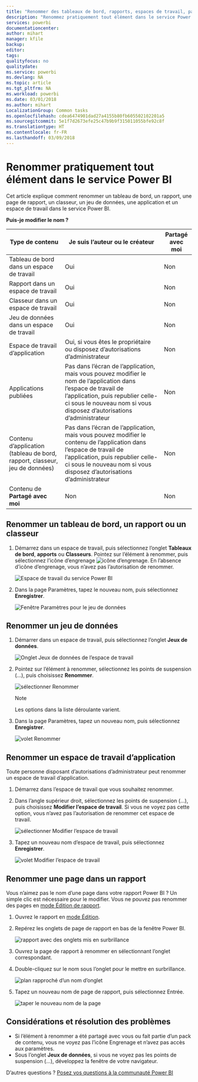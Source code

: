 ```yaml
---
title: "Renommer des tableaux de bord, rapports, espaces de travail, pages de rapport, jeu de données"
description: "Renommez pratiquement tout élément dans le service Power BI."
services: powerbi
documentationcenter: 
author: mihart
manager: kfile
backup: 
editor: 
tags: 
qualityfocus: no
qualitydate: 
ms.service: powerbi
ms.devlang: NA
ms.topic: article
ms.tgt_pltfrm: NA
ms.workload: powerbi
ms.date: 03/01/2018
ms.author: mihart
LocalizationGroup: Common tasks
ms.openlocfilehash: cdea6474901dad27a4155b80fb605502102201a5
ms.sourcegitcommit: 5e1f7d2673efe25c47b9b9f315011055bfe92c8f
ms.translationtype: HT
ms.contentlocale: fr-FR
ms.lasthandoff: 03/09/2018
---
```

# <a name="rename-almost-anything-in-power-bi-service"></a>Renommer pratiquement tout élément dans le service Power BI
Cet article explique comment renommer un tableau de bord, un rapport, une page de rapport, un classeur, un jeu de données, une application et un espace de travail dans le service Power BI.

**Puis-je modifier le nom ?**

| Type de contenu | Je suis l’auteur ou le créateur | Partagé avec moi |
| --- | --- | --- |
| Tableau de bord dans un espace de travail |Oui |Non |
| Rapport dans un espace de travail |Oui |Non |
| Classeur dans un espace de travail |Oui |Non |
| Jeu de données dans un espace de travail |Oui |Non |
| Espace de travail d’application |Oui, si vous êtes le propriétaire ou disposez d’autorisations d’administrateur |Non |
| Applications publiées |Pas dans l’écran de l’application, mais vous pouvez modifier le nom de l’application dans l’espace de travail de l’application, puis republier celle-ci sous le nouveau nom si vous disposez d’autorisations d’administrateur |Non |
| Contenu d’application (tableau de bord, rapport, classeur, jeu de données) |Pas dans l’écran de l’application, mais vous pouvez modifier le contenu de l’application dans l’espace de travail de l’application, puis republier celle-ci sous le nouveau nom si vous disposez d’autorisations d’administrateur |Non |
| Contenu de **Partagé avec moi** |Non |Non |

## <a name="rename-a-dashboard-report-or-workbook"></a>Renommer un tableau de bord, un rapport ou un classeur
1. Démarrez dans un espace de travail, puis sélectionnez l’onglet **Tableaux de bord**, **apports** ou **Classeurs**. Pointez sur l’élément à renommer, puis sélectionnez l’icône d’engrenage ![icône d’engrenage](media/service-rename/powerbi-cog-icon.png). En l’absence d’icône d’engrenage, vous n’avez pas l’autorisation de renommer.
   
   ![Espace de travail du service Power BI](media/service-rename/power-bi-workspace-dashboards.png)
2. Dans la page Paramètres, tapez le nouveau nom, puis sélectionnez **Enregistrer**.
   
   ![Fenêtre Paramètres pour le jeu de données](media/service-rename/power-bi-rename-dashboard2.png)

## <a name="rename-a-dataset"></a>Renommer un jeu de données
1. Démarrer dans un espace de travail, puis sélectionnez l’onglet **Jeux de données**.
   
   ![Onglet Jeux de données de l’espace de travail](media/service-rename/power-bi-ellipses.png)
2. Pointez sur l’élément à renommer, sélectionnez les points de suspension (…), puis choisissez **Renommer**.  
   
      ![sélectionner Renommer](media/service-rename/power-bi-rename-datasets.png)
   
   > [!NOTE]
   > Les options dans la liste déroulante varient.
   > 
   > 
3. Dans la page Paramètres, tapez un nouveau nom, puis sélectionnez **Enregistrer**.
   
     ![volet Renommer](media/service-rename/power-bi-rename.png)

## <a name="rename-an-app-workspace"></a>Renommer un espace de travail d’application
Toute personne disposant d’autorisations d’administrateur peut renommer un espace de travail d’application.

1. Démarrez dans l’espace de travail que vous souhaitez renommer.
2. Dans l’angle supérieur droit, sélectionnez les points de suspension (…), puis choisissez **Modifier l’espace de travail**. Si vous ne voyez pas cette option, vous n’avez pas l’autorisation de renommer cet espace de travail. 
   
    ![sélectionner Modifier l’espace de travail](media/service-rename/power-bi-edit-workspace.png)
3. Tapez un nouveau nom d’espace de travail, puis sélectionnez **Enregistrer**.
   
   ![volet Modifier l’espace de travail](media/service-rename/power-bi-workspace-rename.png)

## <a name="rename-a-page-in-a-report"></a>Renommer une page dans un rapport
Vous n’aimez pas le nom d’une page dans votre rapport Power BI ?  Un simple clic est nécessaire pour le modifier. Vous ne pouvez pas renommer des pages en [mode Édition de rapport](service-interact-with-a-report-in-editing-view.md).

1. Ouvrez le rapport en [mode Édition](service-reading-view-and-editing-view.md).
2. Repérez les onglets de page de rapport en bas de la fenêtre Power BI.
   
    ![rapport avec des onglets mis en surbrillance](media/service-rename/report-page-tabs-new.png)
3. Ouvrez la page de rapport à renommer en sélectionnant l’onglet correspondant.
4. Double-cliquez sur le nom sous l’onglet pour le mettre en surbrillance.  
   
    ![plan rapproché d’un nom d’onglet](media/service-rename/hilite-tab.png)
5. Tapez un nouveau nom de page de rapport, puis sélectionnez Entrée.
   
    ![taper le nouveau nom de la page](media/service-rename/new-name.png)

## <a name="considerations-and-troubleshooting"></a>Considérations et résolution des problèmes
* Si l’élément à renommer a été partagé avec vous ou fait partie d’un pack de contenu, vous ne voyez pas l’icône Engrenage et n’avez pas accès aux paramètres.
* Sous l’onglet **Jeux de données**, si vous ne voyez pas les points de suspension (…), développez la fenêtre de votre navigateur.

D’autres questions ? [Posez vos questions à la communauté Power BI](http://community.powerbi.com/)

